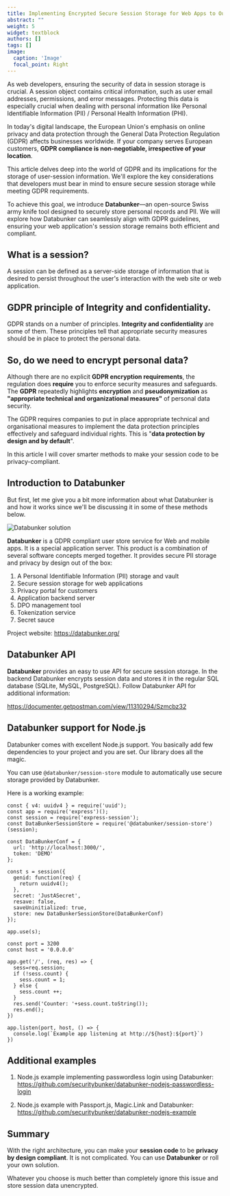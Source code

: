```yaml
---
title: Implementing Encrypted Secure Session Storage for Web Apps to Outsmart Attackers
abstract: ""
weight: 5
widget: textblock
authors: []
tags: []
image:
  caption: 'Image'
  focal_point: Right
---
```

As web developers, ensuring the security of data in session storage is crucial. A session object contains critical information, such as user email addresses, permissions, and error messages. Protecting this data is especially crucial when dealing with personal information like Personal Identifiable Information (PII) / Personal Health Information (PHI).

In today's digital landscape, the European Union's emphasis on online privacy and data protection through the General Data Protection Regulation (GDPR) affects businesses worldwide. If your company serves European customers, **GDPR compliance is non-negotiable, irrespective of your location**.

This article delves deep into the world of GDPR and its implications for the storage of user-session information. We'll explore the key considerations that developers must bear in mind to ensure secure session storage while meeting GDPR requirements.

To achieve this goal, we introduce **Databunker**—an open-source Swiss army knife tool designed to securely store personal records and PII. We will explore how Databunker can seamlessly align with GDPR guidelines, ensuring your web application's session storage remains both efficient and compliant.

## What is a session?
A session can be defined as a server-side storage of information that is desired to persist throughout the user's interaction with the web site or web application. 

## GDPR principle of Integrity and confidentiality.
GDPR stands on a number of principles. **Integrity and confidentiality** are some of them. These principles tell that appropriate security measures should be in place to protect the personal data.

## So, do we need to encrypt personal data?
Although there are no explicit **GDPR encryption requirements**, the regulation does **require** you to enforce security measures and safeguards. The **GDPR** repeatedly highlights **encryption** and **pseudonymization** as **"appropriate technical and organizational measures"** of personal data security.

The GDPR requires companies to put in place appropriate technical and organisational measures to implement the data protection principles effectively and safeguard individual rights. This is "**data protection by design and by default**".

In this article I will cover smarter methods to make your session code to be privacy-compliant.

## Introduction to Databunker

But first, let me give you a bit more information about what Databunker is and how it works since we'll be discussing it in some of these methods below.

![Databunker solution](/img/databunker-solution.png)

**Databunker** is a GDPR compliant user store service for Web and mobile apps. It is a special application server. This product is a combination of several software concepts merged together. It provides secure PII storage and privacy by design out of the box:

1. A Personal Identifiable Information (PII) storage and vault
1. Secure session storage for web applications
1. Privacy portal for customers
1. Application backend server
1. DPO management tool
1. Tokenization service
1. Secret sauce

Project website: https://databunker.org/

## Databunker API

**Databunker** provides an easy to use API for secure session storage. In the backend Databunker encrypts session data and stores it in the regular SQL database (SQLite, MySQL, PostgreSQL). Follow Databunker API for additional information:

https://documenter.getpostman.com/view/11310294/Szmcbz32

## Databunker support for Node.js

Databunker comes with excellent Node.js support. You basically add few dependencies to your project and you are set. Our library does all the magic.

You can use ``@databunker/session-store`` module to automatically use secure storage provided by Databunker.


Here is a working example:

```
const { v4: uuidv4 } = require('uuid');
const app = require('express')();
const session = require('express-session');
const DataBunkerSessionStore = require('@databunker/session-store')(session);

const DataBunkerConf = {
  url: 'http://localhost:3000/',
  token: 'DEMO'
};

const s = session({
  genid: function(req) {
    return uuidv4();
  },
  secret: 'JustASecret',
  resave: false,
  saveUninitialized: true,
  store: new DataBunkerSessionStore(DataBunkerConf)
});

app.use(s);

const port = 3200
const host = '0.0.0.0'

app.get('/', (req, res) => {
  sess=req.session;
  if (!sess.count) {
    sess.count = 1;
  } else {
    sess.count ++;
  }
  res.send('Counter: '+sess.count.toString());
  res.end();
})

app.listen(port, host, () => {
  console.log(`Example app listening at http://${host}:${port}`)
})
```

## Additional examples
1. Node.js example implementing passwordless login using Databunker:
https://github.com/securitybunker/databunker-nodejs-passwordless-login

2. Node.js example with Passport.js, Magic.Link and Databunker:
https://github.com/securitybunker/databunker-nodejs-example

## Summary
With the right architecture, you can make your **session code** to be **privacy by design compliant**. It is not complicated. You can use **Databunker** or roll your own solution.

Whatever you choose is much better than completely ignore this issue and store session data unencrypted.
